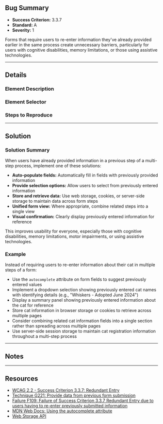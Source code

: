 ## Bug Summary

- **Success Criterion:** 3.3.7
- **Standard:** A
- **Severity:** 1

<!-- description -->

Forms that require users to re-enter information they've already provided earlier in the same process create unnecessary barriers, particularly for users with cognitive disabilities, memory limitations, or those using assistive technologies.

---

## Details

### Element Description

<!-- Textual description of affected element's or component's location, state, etc. and screenshots-->

### Element Selector

<!-- CSS or JS selector -->

### Steps to Reproduce

<!-- Steps required to reproduce the bug -->

---

## Solution

### Solution Summary

<!-- Textual description of fix -->

When users have already provided information in a previous step of a multi-step process, implement one of these solutions:

- **Auto-populate fields:** Automatically fill in fields with previously provided information
- **Provide selection options:** Allow users to select from previously entered information
- **Store and retrieve data:** Use web storage, cookies, or server-side storage to maintain data across form steps
- **Unified form view:** Where appropriate, combine related steps into a single view
- **Visual confirmation:** Clearly display previously entered information for reference

This improves usability for everyone, especially those with cognitive disabilities, memory limitations, motor impairments, or using assistive technologies.

### Example

Instead of requiring users to re-enter information about their cat in multiple steps of a form:

- Use the `autocomplete` attribute on form fields to suggest previously entered values
- Implement a dropdown selection showing previously entered cat names with identifying details (e.g., "Whiskers - Adopted June 2024")
- Display a summary panel showing previously entered information about the cat for reference
- Store cat information in browser storage or cookies to retrieve across multiple pages
- Consider combining related cat information fields into a single section rather than spreading across multiple pages
- Use server-side session storage to maintain cat registration information throughout a multi-step process

---

## Notes

<!-- Notes, if any -->

---

## Resources

<!-- Relevant links -->

- [WCAG 2.2 - Success Criterion 3.3.7: Redundant Entry](https://www.w3.org/WAI/WCAG22/Understanding/redundant-entry.html)
- [Technique G221: Provide data from previous form submission](https://www.w3.org/WAI/WCAG22/Techniques/general/G221)
- [Failure F109: Failure of Success Criterion 3.3.7 Redundant Entry due to users having to re-enter previously submitted information](https://www.w3.org/WAI/WCAG22/Techniques/failures/F109)
- [MDN Web Docs: Using the autocomplete attribute](https://developer.mozilla.org/en-US/docs/Web/HTML/Attributes/autocomplete)
- [Web Storage API](https://developer.mozilla.org/en-US/docs/Web/API/Web_Storage_API)
